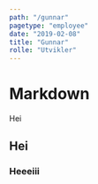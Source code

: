```yaml
---
path: "/gunnar"
pagetype: "employee"
date: "2019-02-08"
title: "Gunnar"
rolle: "Utvikler"
---
```


# Markdown

Hei

## Hei

### Heeeiii